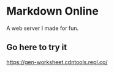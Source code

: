 # Markdown Online

A web server I made for fun.

## Go here to try it

https://gen-worksheet.cdntools.repl.co/
